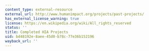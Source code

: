 ```yaml
---
content_type: external-resource
external_url: http://www.humanimpact.org/projects/past-projects/
has_external_license_warning: true
license: https://en.wikipedia.org/wiki/All_rights_reserved
status: ''
title: Completed HIA Projects
uid: bd48192e-8aee-45d0-b78c-77e36b152196
wayback_url: ''
---
```

